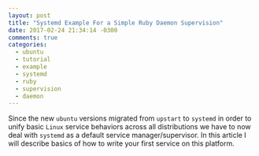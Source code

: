 ```yaml
---
layout: post
title: "Systemd Example For a Simple Ruby Daemon Supervision"
date: 2017-02-24 21:34:14 -0300
comments: true
categories: 
  - ubuntu
  - tutorial
  - example
  - systemd
  - ruby
  - supervision
  - daemon
---
```


Since the new `ubuntu` versions migrated from `upstart` to `systemd` in order to unify basic `Linux` service behaviors across all distributions we have to now deal with `systemd` as a default service manager/supervisor. In this article I will describe basics of how to write your first service on this platform.

<!-- more -->
